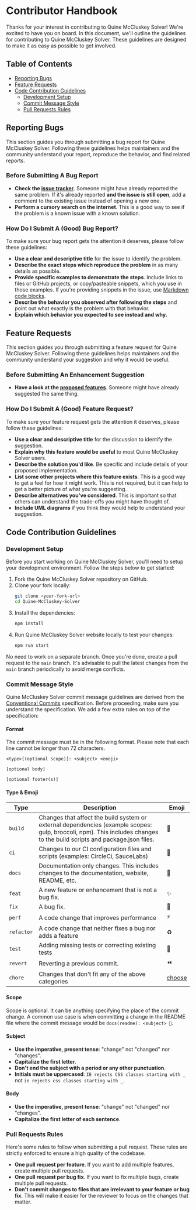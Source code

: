 # Contributor Handbook

Thanks for your interest in contributing to Quine McCluskey Solver! We're excited to have you on board. In this document, we'll outline the guidelines for contributing to Quine McCluskey Solver. These guidelines are designed to make it as easy as possible to get involved.

## Table of Contents

- [Reporting Bugs](#reporting-bugs)
- [Feature Requests](#feature-requests)
- [Code Contribution Guidelines](#code-contribution-guidelines)
  - [Development Setup](#development-setup)
  - [Commit Message Style](#commit-message-style)
  - [Pull Requests Rules](#pull-requests-rules)

## Reporting Bugs

This section guides you through submitting a bug report for Quine McCluskey Solver. Following these guidelines helps maintainers and the community understand your report, reproduce the behavior, and find related reports.

### Before Submitting A Bug Report

- **Check the [issue tracker](https://github.com/GeeekyBoy/Quine-McCluskey-Solver/issues?q=is%3Aissue)**. Someone might have already reported the same problem. If it's already reported **and the issue is still open**, add a comment to the existing issue instead of opening a new one.
- **Perform a cursory search on the internet**. This is a good way to see if the problem is a known issue with a known solution.

### How Do I Submit A (Good) Bug Report?

To make sure your bug report gets the attention it deserves, please follow these guidelines:

- **Use a clear and descriptive title** for the issue to identify the problem.
- **Describe the exact steps which reproduce the problem** in as many details as possible.
- **Provide specific examples to demonstrate the steps**. Include links to files or GitHub projects, or copy/pasteable snippets, which you use in those examples. If you're providing snippets in the issue, use [Markdown code blocks](https://help.github.com/articles/markdown-basics/#multiple-lines).
- **Describe the behavior you observed after following the steps** and point out what exactly is the problem with that behavior.
- **Explain which behavior you expected to see instead and why.**

## Feature Requests

This section guides you through submitting a feature request for Quine McCluskey Solver. Following these guidelines helps maintainers and the community understand your suggestion and why it would be useful.

### Before Submitting An Enhancement Suggestion

- **Have a look at the [proposed features](https://github.com/GeeekyBoy/Quine-McCluskey-Solver/discussions/categories/ideas)**. Someone might have already suggested the same thing.

### How Do I Submit A (Good) Feature Request?

To make sure your feature request gets the attention it deserves, please follow these guidelines:

- **Use a clear and descriptive title** for the discussion to identify the suggestion.
- **Explain why this feature would be useful** to most Quine McCluskey Solver users.
- **Describe the solution you'd like**. Be specific and include details of your proposed implementation.
- **List some other projects where this feature exists**. This is a good way to get a feel for how it might work. This is not required, but it can help to get a better picture of what you're suggesting.
- **Describe alternatives you've considered**. This is important so that others can understand the trade-offs you might have thought of.
- **Include UML diagrams** if you think they would help to understand your suggestion.

## Code Contribution Guidelines

### Development Setup

Before you start working on Quine McCluskey Solver, you'll need to setup your development environment. Follow the steps below to get started:

1. Fork the Quine McCluskey Solver repository on GitHub.
2. Clone your fork locally:
    ```bash
    git clone <your-fork-url>
    cd Quine-McCluskey-Solver
    ```
3. Install the dependencies:
    ```bash
    npm install
    ```
4. Run Quine McCluskey Solver website locally to test your changes:
    ```bash
    npm run start
    ```
  
No need to work on a separate branch. Once you're done, create a pull request to the `main` branch. It's advisable to pull the latest changes from the `main` branch periodically to avoid merge conflicts.

### Commit Message Style

Quine McCluskey Solver commit message guidelines are derived from the [Conventional Commits](https://www.conventionalcommits.org/en/v1.0.0/) specification. Before proceeding, make sure you understand the specification. We add a few extra rules on top of the specification:

#### Format

The commit message must be in the following format. Please note that each line cannot be longer than 72 characters.

```
<type>[(optional scope)]: <subject> <emoji>

[optional body]

[optional footer(s)]
```

#### Type & Emoji

| Type | Description | Emoji |
| ---- | ----------- | ----- |
| `build` | Changes that affect the build system or external dependencies (example scopes: gulp, broccoli, npm). This includes changes to the build scripts and package.json files. | 👷 |
| `ci` | Changes to our CI configuration files and scripts (examples: CircleCi, SauceLabs) | 👷 |
| `docs` | Documentation only changes. This includes changes to the documentation, website, README, etc. | 📝 |
| `feat` | A new feature or enhancement that is not a bug fix. | ✨ |
| `fix` | A bug fix. | 🐛 |
| `perf` | A code change that improves performance | ⚡️ |
| `refactor` | A code change that neither fixes a bug nor adds a feature | ♻️ |
| `test` | Adding missing tests or correcting existing tests | 🧪 |
| `revert` | Reverting a previous commit. | ⏪ |
| `chore` | Changes that don't fit any of the above categories | [choose](https://gitmoji.dev/) |

#### Scope

Scope is optional. It can be anything specifying the place of the commit change. A common use case is when committing a change in the README file where the commit message would be `docs(readme): <subject> 📝`.

#### Subject

- **Use the imperative, present tense**: "change" not "changed" nor "changes".
- **Capitalize the first letter**.
- **Don't end the subject with a period or any other punctuation**.
- **Initials must be uppercased**: `IE rejects CSS classes starting with _` not `ie rejects css classes starting with _`.

#### Body

- **Use the imperative, present tense**: "change" not "changed" nor "changes".
- **Capitalize the first letter of each sentence**.

### Pull Requests Rules

Here's some rules to follow when submitting a pull request. These rules are strictly enforced to ensure a high quality of the codebase.

- **One pull request per feature**. If you want to add multiple features, create multiple pull requests.
- **One pull request per bug fix**. If you want to fix multiple bugs, create multiple pull requests.
- **Don't commit changes to files that are irrelevant to your feature or bug fix**. This will make it easier for the reviewer to focus on the changes that matter.
